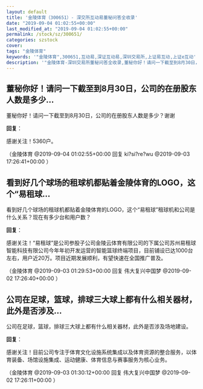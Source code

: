 ```yaml
---
layout: default
title: '金陵体育（300651）- 深交所互动易董秘问答全收录'
date: "2019-09-04 01:02:55+00:00"
last_modified_at: "2019-09-04 01:02:55+00:00"
permalink: /stock/sz/300651/
categories: szstock
cover: 
tags: "金陵体育"
keywords: '"金陵体育",300651,互动易,深证互动易,深圳交易所,上证易互动,上证e互动'
description: '"金陵体育-深圳交易所董秘问答全收录,董秘你好！请问一下截至到8月30日，公司的在册股东人数是多少？谢谢"'
---
```


## 董秘你好！请问一下截至到8月30日，公司的在册股东人数是多少...

董秘你好！请问一下截至到8月30日，公司的在册股东人数是多少？谢谢

**回复**：

感谢关注！5360户。 

（金陵体育  @2019-09-04 01:02:55+00:00 回复 ki?si?re?wu  @2019-09-03 17:26:41+00:00 ）

## 看到好几个球场的租球机都贴着金陵体育的LOGO，这个“易租球...

看到好几个球场的租球机都贴着金陵体育的LOGO，这个“易租球”租球机和公司是什么关系？现在有多少台和用户数？

**回复**：

感谢关注！“易租球”是公司参股子公司金陵云体育有限公司的下属公司苏州易租球智能科技有限公司今年年初开发运营的智能篮球终端项目，目前铺设已达1000台左右，用户近20万。项目近期发展顺利，有望快速在全国推广普及。 

（金陵体育  @2019-09-03 01:29:53+00:00 回复 伟大复兴中国梦  @2019-09-02 17:26:40+00:00 ）

## 公司在足球，篮球，排球三大球上都有什么相关器材，此外是否涉及...

公司在足球，篮球，排球三大球上都有什么相关器材，此外是否涉及场地建设。

**回复**：

感谢关注！目前公司专注于体育文化设施系统集成以及体育资源的整合服务，以体育装备、场馆设施集成、运动健康、体育信息与赛事服务为核心业务。 

（金陵体育  @2019-09-03 01:30:12+00:00 回复 伟大复兴中国梦  @2019-09-02 17:26:11+00:00 ）

